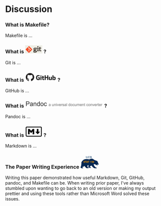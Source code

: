 # Discussion

### What is Makefile?

Makefile is ...

### What is <img src="../../images/git-logo.png" width="55"> ?

Git is ...

### What is <img src="../../images/github-logo.png" width="100"> ?

GitHub is ...

### What is <img src="../../images/pandoc-logo.png" width = "250"> ?

Pandoc is ...

### What is <img src="../../images/markdown-logo.png" width="55"> ?

Markdown is ...

### The Paper Writing Experience <img src="../../images/stat159-logo.png" width="60"> 

Writing this paper demonstrated how useful Markdown, Git, GitHub, pandoc, and Makefile can be. When writing prior paper, I've always stumbled upon wanting to go back to an old version or making my output prettier and using these tools rather than Microsoft Word solved these issues.

